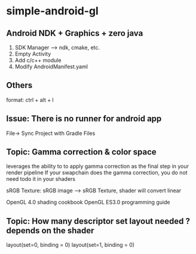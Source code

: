 # simple-android-gl

## Android NDK + Graphics + zero java

1. SDK Manager --> ndk, cmake, etc.
2. Empty Activity
3. Add c/c++ module
4. Modify AndroidManifest.yaml



## Others

format: ctrl + alt + l

## Issue: There is no runner for android app
File-> Sync Project with Gradle Files

## Topic: Gamma correction & color space
leverages the ability to to apply gamma correction as the final step in your render pipeline
If your swapchain does the gamma correction, you do not need todo it in your shaders


sRGB Texture: sRGB image --> sRGB Texture, shader will convert linear

OpenGL 4.0 shading cookbook
OpenGL ES3.0 programming guide


## Topic: How many descriptor set layout needed ? depends on the shader

layout(set=0, binding = 0)
layout(set=1, binding = 0)

